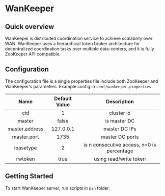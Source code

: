 # WanKeeper

## Quick overview

WanKeeper is distributed coordination service to achieve scalability over WAN. WanKeeper uses a hierarchical token broker architecture for decentralized coordination tasks over multiple data-centers, and it is fully ZooKeeper API compatible.

## Configuration

The configuration file is a single properties file include both ZooKeeper and WanKeeper's parameters. Example config in `conf/wankeeper.properties`.


|      Name      | Default Value |                 Description                |
|:--------------:|:-------------:|:------------------------------------------:|
|       cid      |       1       | cluster id                                 |
|     master     |     false     | is master DC                               |
| master.address |   127.0.0.1   | master DC IPs                              |
|   master.port  |      1735     | master DC ports                            |
|    leasetype   |       2       | is n consecutive access, n=0 is percentage |
|     rwtoken    |      true     | using read/write token                     |



## Getting Started

To start WanKeeper server, run scripts in `bin` folder.
